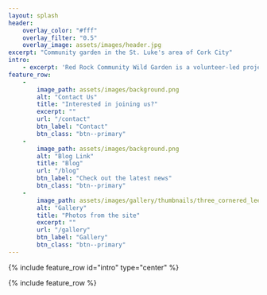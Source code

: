 ```yaml
---
layout: splash
header:
    overlay_color: "#fff"
    overlay_filter: "0.5"
    overlay_image: assets/images/header.jpg
excerpt: "Community garden in the St. Luke's area of Cork City"
intro:
    - excerpt: 'Red Rock Community Wild Garden is a volunteer-led project founded in 2021 with the aim of creating a beautiful space for our local community to grow together'
feature_row:
    -
        image_path: assets/images/background.png
        alt: "Contact Us"
        title: "Interested in joining us?"
        excerpt: ""
        url: "/contact"
        btn_label: "Contact"
        btn_class: "btn--primary"
    -
        image_path: assets/images/background.png
        alt: "Blog Link"
        title: "Blog"
        url: "/blog"
        btn_label: "Check out the latest news"
        btn_class: "btn--primary"
    -
        image_path: assets/images/gallery/thumbnails/three_cornered_leek.jpg
        alt: "Gallery"
        title: "Photos from the site"
        excerpt: ""
        url: "/gallery"
        btn_label: "Gallery"
        btn_class: "btn--primary"
---
```


{% include feature_row id="intro" type="center" %}

{% include feature_row %}